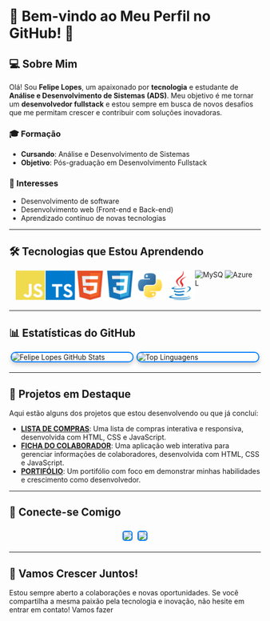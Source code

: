 # 🌟 Bem-vindo ao Meu Perfil no GitHub! 👋

## 💻 Sobre Mim

Olá! Sou **Felipe Lopes**, um apaixonado por **tecnologia** e estudante de **Análise e Desenvolvimento de Sistemas (ADS)**. Meu objetivo é me tornar um **desenvolvedor fullstack** e estou sempre em busca de novos desafios que me permitam crescer e contribuir com soluções inovadoras.

### 🎓 Formação
- **Cursando**: Análise e Desenvolvimento de Sistemas
- **Objetivo**: Pós-graduação em Desenvolvimento Fullstack

### 🚀 Interesses
- Desenvolvimento de software
- Desenvolvimento web (Front-end e Back-end)
- Aprendizado contínuo de novas tecnologias

---

## 🛠️ Tecnologias que Estou Aprendendo

<div style="display: flex; flex-wrap: wrap; justify-content: center; margin-bottom: 20px;">
  <img align="center" alt="JavaScript" height="60" width="60" src="https://raw.githubusercontent.com/devicons/devicon/master/icons/javascript/javascript-plain.svg">
  <img align="center" alt="TypeScript" height="60" width="60" src="https://raw.githubusercontent.com/devicons/devicon/master/icons/typescript/typescript-plain.svg">
  <img align="center" alt="HTML5" height="60" width="60" src="https://raw.githubusercontent.com/devicons/devicon/master/icons/html5/html5-original.svg">
  <img align="center" alt="CSS3" height="60" width="60" src="https://raw.githubusercontent.com/devicons/devicon/master/icons/css3/css3-original.svg">
  <img align="center" alt="Python" height="60" width="60" src="https://raw.githubusercontent.com/devicons/devicon/master/icons/python/python-original.svg">
  <img align="center" alt="Java" height="60" width="60" src="https://raw.githubusercontent.com/devicons/devicon/master/icons/java/java-original.svg">
  <img align="center" alt="MySQL" height="60" width="60" src="https://cdn.jsdelivr.net/gh/devicons/devicon@latest/icons/mysql/mysql-original-wordmark.svg"/>
  <img align="center" alt="Azure" height="60" width="60" src="https://cdn.jsdelivr.net/gh/devicons/devicon@latest/icons/azure/azure-original.svg"/>
</div>

---

## 📊 Estatísticas do GitHub

<div style="display: flex; justify-content: space-around; margin-bottom: 20px;">
  <img src="https://github-readme-stats.vercel.app/api?username=felipesoeirolopes&show_icons=true&theme=radical&hide_title=true" alt="Felipe Lopes GitHub Stats" style="border-radius: 10px; width: 48%; box-shadow: 0 4px 8px rgba(0, 0, 0, 0.2); border: 2px solid #007BFF;">
  <img src="https://github-readme-stats.vercel.app/api/top-langs/?username=felipesoeirolopes&layout=compact&theme=radical&hide_title=true" alt="Top Linguagens" style="border-radius: 10px; width: 48%; box-shadow: 0 4px 8px rgba(0, 0, 0, 0.2); border: 2px solid #007BFF;">
</div>

---

## 🌱 Projetos em Destaque

Aqui estão alguns dos projetos que estou desenvolvendo ou que já concluí:

- **[LISTA DE COMPRAS](https://github.com/FelipeSoeiroLopes/listadecompras.github.io)**: Uma lista de compras interativa e responsiva, desenvolvida com HTML, CSS e JavaScript.
- **[FICHA DO COLABORADOR](https://github.com/FelipeSoeiroLopes/Projeto-Ficha-de-colaboradores)**: Uma aplicação web interativa para gerenciar informações de colaboradores, desenvolvida com HTML, CSS e JavaScript.
- **[PORTIFÓLIO](https://github.com/FelipeSoeiroLopes/FelipeSoeiroLopes.github.io)**: Um portifólio com foco em demonstrar minhas habilidades e crescimento como desenvolvedor.

---

## 🤝 Conecte-se Comigo

<div style="display: flex; justify-content: center; margin-top: 20px;">
  <a href="https://www.linkedin.com/in/felipesoeirocontato/" target="_blank">
    <img src="https://img.shields.io/badge/-LinkedIn-%230077B5?style=for-the-badge&logo=linkedin&logoColor=white" target="_blank" style="margin: 5px; border-radius: 5px; border: 2px solid #007BFF;">
  </a> 
  <a href="https://felipesoeirolopes.github.io/" target="_blank">
    <img src="https://img.shields.io/badge/Portfolio-%23E34F26?style=for-the-badge&logo=html5&logoColor=white" target="_blank" style="margin: 5px; border-radius: 5px; border: 2px solid #007BFF;">
  </a> 
</div>

---

## 🌟 Vamos Crescer Juntos!

Estou sempre aberto a colaborações e novas oportunidades. Se você compartilha a mesma paixão pela tecnologia e inovação, não hesite em entrar em contato! Vamos fazer
